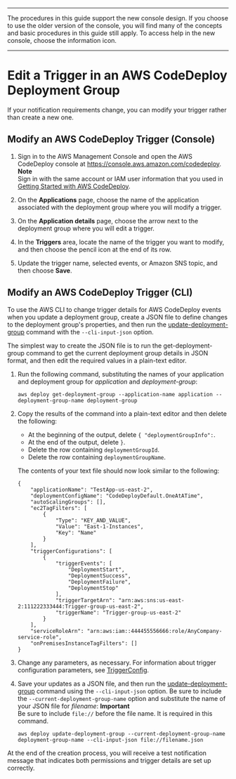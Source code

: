 --------

 The procedures in this guide support the new console design\. If you choose to use the older version of the console, you will find many of the concepts and basic procedures in this guide still apply\. To access help in the new console, choose the information icon\. 

--------

# Edit a Trigger in an AWS CodeDeploy Deployment Group<a name="monitoring-sns-event-notifications-edit-trigger"></a>

If your notification requirements change, you can modify your trigger rather than create a new one\.

## Modify an AWS CodeDeploy Trigger \(Console\)<a name="monitoring-sns-event-notifications-edit-trigger-console"></a>

1. Sign in to the AWS Management Console and open the AWS CodeDeploy console at [https://console\.aws\.amazon\.com/codedeploy](https://console.aws.amazon.com/codedeploy)\.
**Note**  
Sign in with the same account or IAM user information that you used in [Getting Started with AWS CodeDeploy](getting-started-codedeploy.md)\.

1. On the **Applications** page, choose the name of the application associated with the deployment group where you will modify a trigger\.

1. On the **Application details** page, choose the arrow next to the deployment group where you will edit a trigger\.

1. In the **Triggers** area, locate the name of the trigger you want to modify, and then choose the pencil icon at the end of its row\.

1. Update the trigger name, selected events, or Amazon SNS topic, and then choose **Save**\.

## Modify an AWS CodeDeploy Trigger \(CLI\)<a name="monitoring-sns-event-notifications-edit-trigger-cli"></a>

 To use the AWS CLI to change trigger details for AWS CodeDeploy events when you update a deployment group, create a JSON file to define changes to the deployment group's properties, and then run the [update\-deployment\-group](https://docs.aws.amazon.com/cli/latest/reference/deploy/update-deployment-group.html) command with the `--cli-input-json` option\. 

The simplest way to create the JSON file is to run the get\-deployment\-group command to get the current deployment group details in JSON format, and then edit the required values in a plain\-text editor\.

1. Run the following command, substituting the names of your application and deployment group for *application* and *deployment\-group*:

   ```
   aws deploy get-deployment-group --application-name application --deployment-group-name deployment-group
   ```

1. Copy the results of the command into a plain\-text editor and then delete the following:
   + At the beginning of the output, delete `{ "deploymentGroupInfo":`\. 
   + At the end of the output, delete `}`\. 
   + Delete the row containing `deploymentGroupId`\.
   + Delete the row containing `deploymentGroupName`\.

   The contents of your text file should now look similar to the following:

   ```
   {
       "applicationName": "TestApp-us-east-2",
       "deploymentConfigName": "CodeDeployDefault.OneAtATime",
       "autoScalingGroups": [],
       "ec2TagFilters": [
           {
               "Type": "KEY_AND_VALUE",
               "Value": "East-1-Instances",
               "Key": "Name"
           }
       ],
       "triggerConfigurations": [
           {
               "triggerEvents": [
                   "DeploymentStart",
                   "DeploymentSuccess",
                   "DeploymentFailure",
                   "DeploymentStop"
               ],
               "triggerTargetArn": "arn:aws:sns:us-east-2:111222333444:Trigger-group-us-east-2",
               "triggerName": "Trigger-group-us-east-2"
           }
       ],
       "serviceRoleArn": "arn:aws:iam::444455556666:role/AnyCompany-service-role",
       "onPremisesInstanceTagFilters": []
   }
   ```

1. Change any parameters, as necessary\. For information about trigger configuration parameters, see [TriggerConfig](https://docs.aws.amazon.com/codedeploy/latest/APIReference/API_TriggerConfig.html)\.

1. Save your updates as a JSON file, and then run the [update\-deployment\-group](https://docs.aws.amazon.com/cli/latest/reference/deploy/update-deployment-group.html) command using the `--cli-input-json` option\. Be sure to include the `--current-deployment-group-name` option and substitute the name of your JSON file for *filename*: 
**Important**  
Be sure to include `file://` before the file name\. It is required in this command\.

   ```
   aws deploy update-deployment-group --current-deployment-group-name deployment-group-name --cli-input-json file://filename.json
   ```

At the end of the creation process, you will receive a test notification message that indicates both permissions and trigger details are set up correctly\.